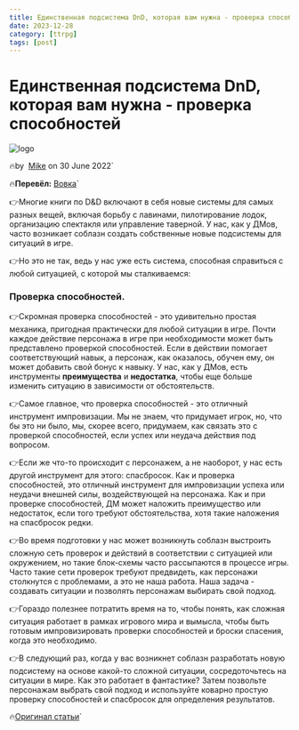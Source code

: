 ```yaml
---
title: Единственная подсистема DnD, которая вам нужна - проверка способностей
date: 2023-12-28
category: [ttrpg]
tags: [post]
---
```


# Единственная подсистема DnD, которая вам нужна - проверка способностей

![logo](https://i.pinimg.com/564x/a8/c1/09/a8c109b800c6393f041694026eb2a92d.jpg)

🔥by  [Mike](https://slyflourish.com/about_mike_shea.html) on 30 June 2022`

🔥**Перевёл:** [Вовка](https://taplink.cc/vovka)`

👉Многие книги по D&D включают в себя новые системы для самых разных вещей, включая борьбу с лавинами, пилотирование лодок, организацию спектакля или управление таверной. У нас, как у ДМов, часто возникает соблазн создать собственные новые подсистемы для ситуаций в игре.

👉Но это не так, ведь у нас уже есть система, способная справиться с любой ситуацией, с которой мы сталкиваемся:

### Проверка способностей.

👉Скромная проверка способностей - это удивительно простая механика, пригодная практически для любой ситуации в игре. Почти каждое действие персонажа в игре при необходимости может быть представлено проверкой способностей. Если в действии помогает соответствующий навык, а персонаж, как оказалось, обучен ему, он может добавить свой бонус к навыку. У нас, как у ДМов, есть инструменты **преимущества** и **недостатка**, чтобы еще больше изменить ситуацию в зависимости от обстоятельств.

👉Самое главное, что проверка способностей - это отличный инструмент импровизации. Мы не знаем, что придумает игрок, но, что бы это ни было, мы, скорее всего, придумаем, как связать это с проверкой способностей, если успех или неудача действия под вопросом.

👉Если же что-то происходит с персонажем, а не наоборот, у нас есть другой инструмент для этого: спасбросок. Как и проверка способностей, это отличный инструмент для импровизации успеха или неудачи внешней силы, воздействующей на персонажа. Как и при проверке способностей, ДМ может наложить преимущество или недостаток, если того требуют обстоятельства, хотя такие наложения на спасбросок редки.

👉Во время подготовки у нас может возникнуть соблазн выстроить сложную сеть проверок и действий в соответствии с ситуацией или окружением, но такие блок-схемы часто рассыпаются в процессе игры. Часто такие сети проверок требуют предвидеть, как персонажи столкнутся с проблемами, а это не наша работа. Наша задача - создавать ситуации и позволять персонажам выбирать свой подход.

👉Гораздо полезнее потратить время на то, чтобы понять, как сложная ситуация работает в рамках игрового мира и вымысла, чтобы быть готовым импровизировать проверки способностей и броски спасения, когда это необходимо.

👉В следующий раз, когда у вас возникнет соблазн разработать новую подсистему на основе какой-то сложной ситуации, сосредоточьтесь на ситуации в мире. Как это работает в фантастике? Затем позвольте персонажам выбрать свой подход и используйте коварно простую проверку способностей и спасбросок для определения результатов.

🔥[Оригинал статьи](https://slyflourish.com/subsystems.html)`
